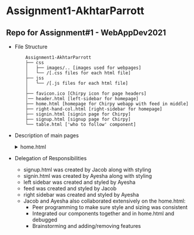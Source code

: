 # Assignment1-AkhtarParrott
## Repo for Assignment#1 - WebAppDev2021

- File Structure
    ```
        Assignment1-AkhtarParrott
        ├── css
        │   ├── images/.. [images used for webpages]
        │   └── /[.css files for each html file]
        ├── jss
        │   └── /[.js files for each html file]
        │   
        ├── favicon.ico [Chirpy icon for page headers]
        │── header.html [left-sidebar for homepage]
        ├── home.html [homepage for Chirpy webapp with feed in middle]
        ├── right-hand-col.html [right-sidebar for homepage]
        ├── signin.html [signin page for Chirpy]
        ├── signup.html [signup page for Chirpy]
        └── table.html ['who to follow' component]
    ```
- Description of main pages
    <details> 
    <summary>home.html </summary>

    This is the homepage the user will see once logged into the Chirpy webapp (our version of Twitter).
    Its basic structure is as follows:
        <details>
        <summary>1. Left sidebar</summary>

      - (Home)
      - (#Explore)
      - (Notifications)
      - (Messages)
      - (Bookmarks)
      - (Profile)
      - (Settings)
      - (Chirp)
        </details>

    <details>
    <summary>2. Feed</summary>

    - (Home header)
    - (ChirpBox)
    - (Feed which contains mockdata of Chirpy posts)

    </details>

    <details><summary>3. Right sidebar</summary>

    - (Search box)
    - (News)
    - (Who to Follow)
    </details>

    </details>

    <details>
    <summary>signup.html</summary>

    Signup Page for Chirpy - all requirements met as specified for Assignment#1.
    We did not add the left-navbar for signup.html because that should only be accessed by a logged in user.
    </details>

    <details>
    <summary>signin.html</summary>

    Signin Page for Chirpy - all requirements met as specified for Assignment#1.
    We did not add the left-navbar for signin.html because that should only be accessed by a logged in user.
    </details>

- Delegation of Responsibilities
  - signup.html was created by Jacob along with styling
  - signin.html was created by Ayesha along with styling
  - left sidebar was created and styled by Ayesha
  - feed was created and styled by Jacob
  - right sidebar was created and styled by Ayesha
  - Jacob and Ayesha also collaborated extensively on the home.html:
    - Peer programming to make sure style and sizing was consistent
    - Integrated our components together and in home.html and debugged
    - Brainstorming and adding/removing features